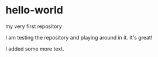 # hello-world
my very first repository

I am testing the repository and playing around in it. It's great!

I added some more text.
